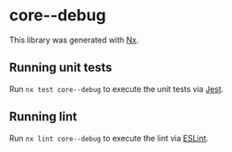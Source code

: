 # core--debug

This library was generated with [Nx](https://nx.dev).

## Running unit tests

Run `nx test core--debug` to execute the unit tests via [Jest](https://jestjs.io).

## Running lint

Run `nx lint core--debug` to execute the lint via [ESLint](https://eslint.org/).
